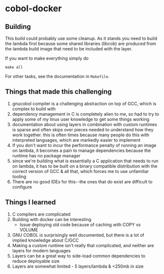 # cobol-docker

## Building

This build could probably use some cleanup.  As it stands you need to build the lambda first because some shared libraries (libcob) are produced from the lambda build image that need to be included with the layer.

If you want to make everything simply do
```
make all
```
For other tasks, see the documentation in `Makefile`.

## Things that made this challenging
1. gnucobol compiler is a challenging abstraction on top of GCC, which is complex to build with
2. dependency management in C is completely alien to me, so had to try to apply some of my linux user knowledge to get some things working
3. documentation about using layers in combination with custom runtimes is sparse and often skips over pieces needed to understand how they work together.  this is often times because many people do this with interpreted languages, which are markedly easier to implement
4. If you don't want to incur the performance penalty of running an image on lambda, it becomes a pain to manage dependencies because the runtime has no package manager
5. since we're building what is essentially a C application that needs to run on lambda, it has to be built on a binary compatible distribution with the correct version of GCC & all that, which forces me to use unfamiliar tooling
6. There are no good IDEs for this--the ones that do exist are difficult to configure


## Things I learned
1. C compilers are complicated
2. Building with docker can be interesting
    * Issue deploying old code because of caching with COPY vs VOLUME
3. GNU COBOL is surprisingly well documented, but there is a lot of implied knowledge about C/GCC
4. Making a custom runtime isn't really that complicated, and neither are layers for modern languages
5. Layers can be a great way to side-load common dependencies to reduce deployable size
6. Layers are somewhat limited - 5 layers/lambda & <250mb in size